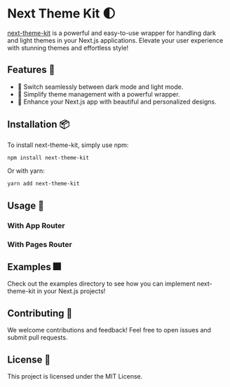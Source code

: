 # Next Theme Kit 🌓

[next-theme-kit](https://www.npmjs.com/package/next-theme-kit) is a powerful and easy-to-use wrapper for handling dark and light themes in your Next.js applications. Elevate your user experience with stunning themes and effortless style!

## Features 🎨

- 🌙 Switch seamlessly between dark mode and light mode.
- 🚀 Simplify theme management with a powerful wrapper.
- 🎉 Enhance your Next.js app with beautiful and personalized designs.

## Installation 📦

To install next-theme-kit, simply use npm:

```bash
npm install next-theme-kit
```

Or with yarn:

```bash
yarn add next-theme-kit
```

## Usage 🧪

### With App Router

### With Pages Router

## Examples 🎆

Check out the examples directory to see how you can implement next-theme-kit in your Next.js projects!

## Contributing 🤝

We welcome contributions and feedback! Feel free to open issues and submit pull requests.

## License 📄

This project is licensed under the MIT License.
